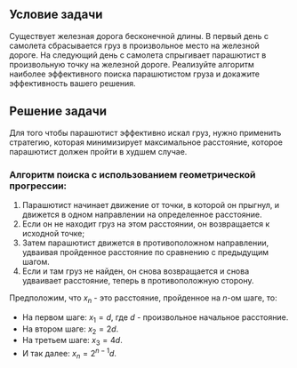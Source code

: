 ## Условие задачи

Существует железная дорога бесконечной длины. В первый день с самолета сбрасывается груз в произвольное место на железной дороге. На следующий день с самолета спрыгивает парашютист в произвольную точку на железной дороге. Реализуйте алгоритм наиболее эффективного поиска парашютистом груза и докажите эффективность вашего решения.

## Решение задачи

Для того чтобы парашютист эффективно искал груз, нужно применить стратегию, которая минимизирует максимальное расстояние, которое парашютист должен пройти в худшем случае.

### Алгоритм поиска с использованием геометрической прогрессии:

1. Парашютист начинает движение от точки, в которой он прыгнул, и движется в одном направлении на определенное расстояние.
2. Если он не находит груз на этом расстоянии, он возвращается к исходной точке;
3. Затем парашютист движется в противоположном направлении, удваивая пройденное расстояние по сравнению с предыдущим шагом.
4. Если и там груз не найден, он снова возвращается и снова удваивает расстояние, теперь в противоположную сторону.

Предположим, что $`x_n`$ - это расстояние, пройденное на  $`n`$-ом шаге, то:
* На первом шаге: $`x_1 = d`$, где $`d`$ - произвольное начальное расстояние.
* На втором шаге: $`x_2 = 2d`$.
* На третьем шаге: $`x_3 = 4d `$.
* И так далее: $`x_n = 2^{n-1}d`$.
